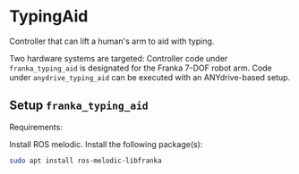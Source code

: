 # TypingAid

Controller that can lift a human's arm to aid with typing.

Two hardware systems are targeted: Controller code under `franka_typing_aid` is designated for the Franka 7-DOF robot arm. Code under `anydrive_typing_aid` can be executed with an ANYdrive-based setup.

## Setup `franka_typing_aid`

Requirements:

Install ROS melodic. Install the following package(s):

```bash
sudo apt install ros-melodic-libfranka
```
